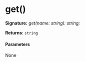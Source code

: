 # get()





**Signature:** _get(name: string): string;_

**Returns**: `string`





#### Parameters
None


